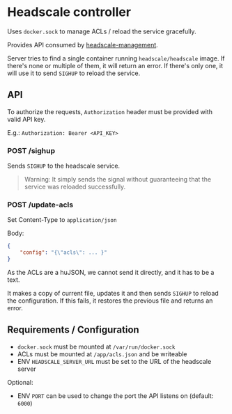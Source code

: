 # Headscale controller

Uses `docker.sock` to manage ACLs / reload the service gracefully.

Provides API consumed by
[headscale-management](https://github.com/parallelo3301/headscale-management).

Server tries to find a single container running `headscale/headscale` image. If there's none or multiple of them, it will return an error.
If there's only one, it will use it to send `SIGHUP` to reload the service.

## API

To authorize the requests, `Authorization` header must be provided with valid
API key.

E.g.: `Authorization: Bearer <API_KEY>`

### POST /sighup

Sends `SIGHUP` to the headscale service.

> Warning: It simply sends the signal without guaranteeing that the service was
> reloaded successfully.

### POST /update-acls

Set Content-Type to `application/json`

Body:

```json
{
	"config": "{\"acls\": ... }"
}
```

As the ACLs are a huJSON, we cannot send it directly, and it has to be a text.

It makes a copy of current file, updates it and then sends `SIGHUP` to reload
the configuration. If this fails, it restores the previous file and returns an
error.

## Requirements / Configuration

- `docker.sock` must be mounted at `/var/run/docker.sock`
- ACLs must be mounted at `/app/acls.json` and be writeable
- ENV `HEADSCALE_SERVER_URL` must be set to the URL of the headscale server

Optional:

- ENV `PORT` can be used to change the port the API listens on (default: `6000`)
